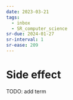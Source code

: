 ```yaml
---
date: 2023-03-21
tags:
  - inbox
  - SR_computer_science
sr-due: 2024-01-27
sr-interval: 1
sr-ease: 209
---
```


# Side effect

TODO: add term
